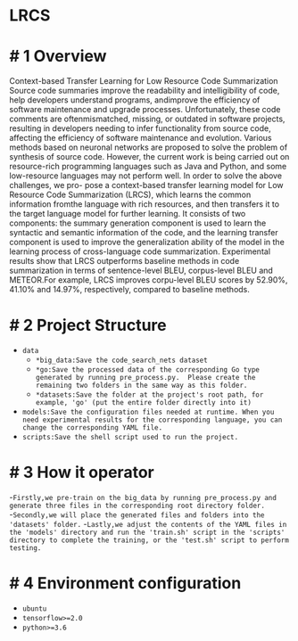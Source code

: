 # LRCS
# # 1 Overview
Context-based Transfer Learning for Low Resource Code Summarization
Source code summaries improve the readability and intelligibility of code, help developers understand programs, andimprove the efficiency of software maintenance and upgrade processes. Unfortunately, these code comments are oftenmismatched, missing, or outdated in software projects, resulting in developers needing to infer functionality from source code, affecting the efficiency of software maintenance and evolution. Various methods based on neuronal networks are proposed to solve the problem of synthesis of source code. However, the current work is being carried out on resource-rich programming languages such as Java and Python, and some low-resource languages may not perform well. In order to solve the above challenges, we pro-
pose a context-based transfer learning model for Low Resource Code Summarization (LRCS), which learns the common information fromthe language with rich resources, and then transfers it to the target language model for further learning. It consists of two components: the summary generation component is used to learn the syntactic and semantic information of the code, and the learning transfer component is used to improve the generalization ability of
the model in the learning process of cross-language code summarization. Experimental results show that LRCS outperforms baseline methods in code summarization in terms of sentence-level BLEU, corpus-level BLEU and METEOR.For example, LRCS improves corpu-level BLEU scores by 52.90%, 41.10% and 14.97%, respectively, compared to baseline methods.
# # 2 Project Structure
- `data`
    - `*big_data:Save the code_search_nets dataset`
    - `*go:Save the processed data of the corresponding Go type generated by running pre_process.py.  Please create the remaining two folders in the same way as this folder.`
    - `*datasets:Save the folder at the project's root path, for example, 'go' (put the entire folder directly into it)`
- `models:Save the configuration files needed at runtime. When you need experimental results for the corresponding language, you can change the corresponding YAML file.`
- `scripts:Save the shell script used to run the project.`

# # 3 How it operator
-`Firstly,we pre-train on the big_data by running pre_process.py and generate three files in the corresponding root directory folder.`    
-`Secondly,we will place the generated files and folders into the 'datasets' folder.`
-`Lastly,we adjust the contents of the YAML files in the 'models' directory and run the 'train.sh' script in the 'scripts' directory to complete the training, or the 'test.sh' script to perform testing.`

# # 4 Environment configuration
- `ubuntu`
- `tensorflow>=2.0`
- `python>=3.6` 
  
      
